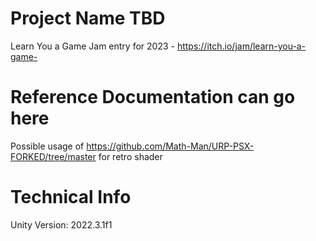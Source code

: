 # Project Name TBD

Learn You a Game Jam entry for 2023 - https://itch.io/jam/learn-you-a-game-

# Reference Documentation can go here

Possible usage of https://github.com/Math-Man/URP-PSX-FORKED/tree/master for retro shader

# Technical Info

Unity Version: 2022.3.1f1
